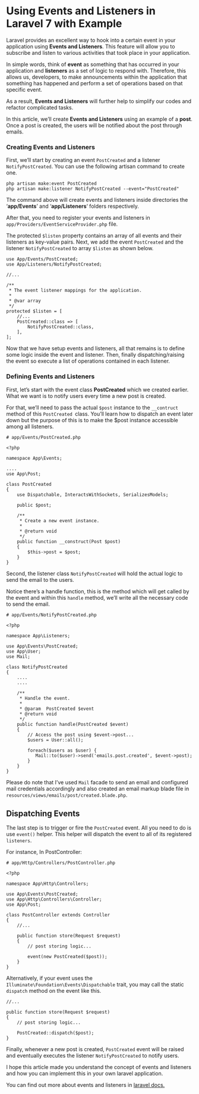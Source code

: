 # Using Events and Listeners in Laravel 7 with Example

Laravel provides an excellent way to hook into a certain event in your application using **Events and Listeners**. This feature will allow you to subscribe and listen to various activities that took place in your application.

In simple words, think of **event** as something that has occurred in your application and **listeners** as a set of logic to respond with. Therefore, this allows us, developers, to make announcements within the application that something has happened and perform a set of operations based on that specific event.

As a result, **Events and Listeners** will further help to simplify our codes and refactor complicated tasks.

In this article, we’ll create **Events and Listeners** using an example of a **post**. Once a post is created, the users will be notified about the post through emails.

### Creating Events and Listeners

First, we’ll start by creating an event `PostCreated` and a listener `NotifyPostCreated`. You can use the following artisan command to create one.

```
php artisan make:event PostCreated
php artisan make:listener NotifyPostCreated --event="PostCreated"
```

The command above will create events and listeners inside directories the ‘**app/Events**’ and ‘**app/Listeners**‘ folders respectively.

After that, you need to register your events and listeners in `app/Providers/EventServiceProvider.php` file.

The protected `$listen` property contains an array of all events and their listeners as key-value pairs. Next, we add the event `PostCreated` and the listener `NotifyPostCreated` to array `$listen` as shown below.

```
use App/Events/PostCreated;
use App/Listeners/NotifyPostCreated;

//...

/**
 * The event listener mappings for the application.
 *
 * @var array
 */
protected $listen = [
    //...
    PostCreated::class => [
        NotifyPostCreated::class,
    ],
];
```

Now that we have setup events and listeners, all that remains is to define some logic inside the event and listener. Then, finally dispatching/raising the event so execute a list of operations contained in each listener.

### Defining Events and Listeners

First, let’s start with the event class **PostCreated** which we created earlier. What we want is to notify users every time a new post is created.

For that, we’ll need to pass the actual `$post` instance to the `__contruct` method of this `PostCreated `class. You’ll learn how to dispatch an event later down but the purpose of this is to make the $post instance accessible among all listeners.

```
# app/Events/PostCreated.php

<?php
 
namespace App\Events;
 
....
use App\Post;
 
class PostCreated
{
    use Dispatchable, InteractsWithSockets, SerializesModels;
 
    public $post;
 
    /**
     * Create a new event instance.
     *
     * @return void
     */
    public function __construct(Post $post)
    {
        $this->post = $post;   
    }
}
```

Second, the listener class `NotifyPostCreated` will hold the actual logic to send the email to the users.

Notice there’s a handle function, this is the method which will get called by the event and within this `handle` method, we’ll write all the necessary code to send the email.

```
# app/Events/NotifyPostCreated.php

<?php
 
namespace App\Listeners;
 
use App\Events\PostCreated;
use App\User;
use Mail;
 
class NotifyPostCreated
{
    ....
    ....
 
    /**
     * Handle the event.
     *
     * @param  PostCreated $event
     * @return void
     */
    public function handle(PostCreated $event)
    {
        // Access the post using $event->post...
        $users = User::all();

        foreach($users as $user) {
           Mail::to($user)->send('emails.post.created', $event->post);
        }
    }
}
```

Please do note that I’ve used `Mail` facade to send an email and configured mail credentials accordingly and also created an email markup blade file in `resources/views/emails/post/created.blade.php`.

## Dispatching Events

The last step is to trigger or fire the `PostCreated` event. All you need to do is use `event()` helper. This helper will dispatch the event to all of its registered `listeners`.

For instance, In PostController:

```
# app/Http/Controllers/PostController.php

<?php

namespace App\Http\Controllers;

use App\Events\PostCreated;
use App\Http\Controllers\Controller;
use App\Post;

class PostController extends Controller
{
    //...

    public function store(Request $request)
    {
        // post storing logic...

        event(new PostCreated($post));
    }
}
```

Alternatively, if your event uses the `Illuminate\Foundation\Events\Dispatchable` trait, you may call the static `dispatch` method on the event like this.

```
//...

public function store(Request $request)
{
    // post storing logic...

    PostCreated::dispatch($post);
}
```

Finally, whenever a new post is created, `PostCreated` event will be raised and eventually executes the listener `NotifyPostCreated` to notify users.

I hope this article made you understand the concept of events and listeners and how you can implement this in your own laravel application.

You can find out more about events and listeners in [laravel docs.](https://laravel.com/docs/7.x/events)

